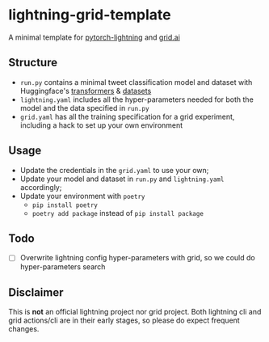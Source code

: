 # lightning-grid-template
A minimal template for [pytorch-lightning](https://www.pytorchlightning.ai/) and [grid.ai](https://www.grid.ai/)

## Structure

- `run.py` contains a minimal tweet classification model and dataset with Huggingface's [transformers](https://huggingface.co/transformers/) & [datasets](https://huggingface.co/docs/datasets/)
- `lightning.yaml` includes all the hyper-parameters needed for both the model and the data specified in `run.py`
- `grid.yaml` has all the training specification for a grid experiment, including a hack to set up your own environment

## Usage
- Update the credentials in the `grid.yaml` to use your own;
- Update your model and dataset in `run.py` and `lightning.yaml` accordingly;
- Update your environment with `poetry`
    - `pip install poetry`
    - `poetry add package` instead of  `pip install package`

## Todo
- [ ] Overwrite lightning config hyper-parameters with grid, so we could do hyper-parameters search

## Disclaimer

This is **not** an official lightning project nor grid project.
Both lightning cli and grid actions/cli are in their early stages, so please do expect frequent changes.
